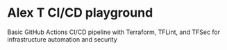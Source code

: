 # Alex T CI/CD playground
Basic GitHub Actions CI/CD pipeline with Terraform, TFLint, and TFSec for infrastructure automation and security
